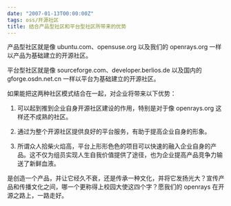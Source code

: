 ```yaml
---
date: "2007-01-13T00:00:00Z"
tags: oss/开源社区
title: 结合产品型社区和平台型社区所带来的优势
---
```


产品型社区就是像 ubuntu.com、opensuse.org 以及我们的 openrays.org 一样以产品为基础建立的开源社区。

平台型社区就是像 sourceforge.com、developer.berlios.de 以及国内的 gforge.osdn.net.cn 一样以平台为基础建立的开源社区。

如果能把这两种社区模式结合在一起，对企业将带来以下优势：

1. 可以起到推到企业自身开源社区建设的作用，特别是对于像 openrays.org 这样还不成熟的社区。

2. 通过为整个开源社区提供良好的平台服务，有助于提高企业自身的形象。 

3. 所谓众人拾柴火焰高，平台上形形色色的项目可以快速的融入企业自身的产品。这不仅为组员实现人生自我价值提供了途径，也为企业提高产品竞争力输送了新鲜血液。

是创造一个产品，并让它经久不衰，还是传承一种文化，并将它发扬光大？宣传产品和传播文化之间，哪一个更称得上校园大使这四个字？愿我们的 openrays 在开源之路上，一路走好。
